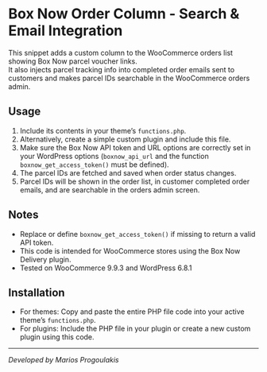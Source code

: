 # Box Now Order Column - Search & Email Integration

This snippet adds a custom column to the WooCommerce orders list showing Box Now parcel voucher links.  
It also injects parcel tracking info into completed order emails sent to customers and makes parcel IDs searchable in the WooCommerce orders admin.

## Usage

1. Include its contents in your theme’s `functions.php`.  
2. Alternatively, create a simple custom plugin and include this file.  
3. Make sure the Box Now API token and URL options are correctly set in your WordPress options (`boxnow_api_url` and the function `boxnow_get_access_token()` must be defined).  
4. The parcel IDs are fetched and saved when order status changes.  
5. Parcel IDs will be shown in the order list, in customer completed order emails, and are searchable in the orders admin screen.

## Notes

- Replace or define `boxnow_get_access_token()` if missing to return a valid API token.  
- This code is intended for WooCommerce stores using the Box Now Delivery plugin.  
- Tested on WooCommerce 9.9.3 and WordPress 6.8.1

## Installation

- For themes: Copy and paste the entire PHP file code into your active theme’s `functions.php`.  
- For plugins: Include the PHP file in your plugin or create a new custom plugin using this code.

---

*Developed by Marios Progoulakis*
